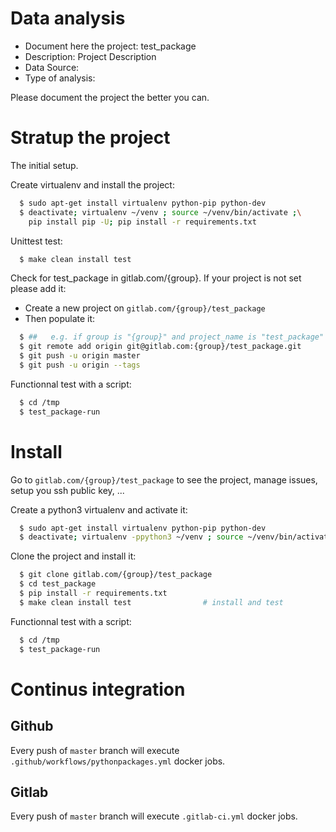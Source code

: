# Data analysis
- Document here the project: test_package
- Description: Project Description
- Data Source:
- Type of analysis:

Please document the project the better you can.

# Stratup the project

The initial setup.

Create virtualenv and install the project:
```bash
  $ sudo apt-get install virtualenv python-pip python-dev
  $ deactivate; virtualenv ~/venv ; source ~/venv/bin/activate ;\
    pip install pip -U; pip install -r requirements.txt
```

Unittest test:
```bash
  $ make clean install test
```

Check for test_package in gitlab.com/{group}.
If your project is not set please add it:

- Create a new project on `gitlab.com/{group}/test_package`
- Then populate it:

```bash
  $ ##   e.g. if group is "{group}" and project_name is "test_package"
  $ git remote add origin git@gitlab.com:{group}/test_package.git
  $ git push -u origin master
  $ git push -u origin --tags
```

Functionnal test with a script:
```bash
  $ cd /tmp
  $ test_package-run
```
# Install
Go to `gitlab.com/{group}/test_package` to see the project, manage issues,
setup you ssh public key, ...

Create a python3 virtualenv and activate it:
```bash
  $ sudo apt-get install virtualenv python-pip python-dev
  $ deactivate; virtualenv -ppython3 ~/venv ; source ~/venv/bin/activate
```

Clone the project and install it:
```bash
  $ git clone gitlab.com/{group}/test_package
  $ cd test_package
  $ pip install -r requirements.txt
  $ make clean install test                # install and test
```
Functionnal test with a script:
```bash
  $ cd /tmp
  $ test_package-run
``` 

# Continus integration
## Github 
Every push of `master` branch will execute `.github/workflows/pythonpackages.yml` docker jobs.
## Gitlab
Every push of `master` branch will execute `.gitlab-ci.yml` docker jobs.
